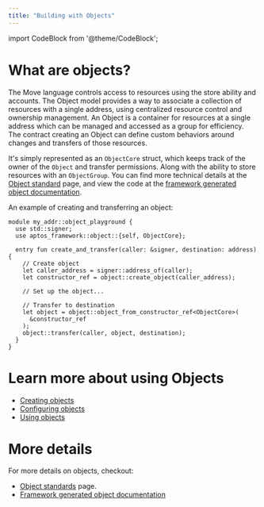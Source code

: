 ```yaml
---
title: "Building with Objects"
---
```


import CodeBlock from '@theme/CodeBlock';

# What are objects?

The Move language controls access to resources using the store ability and
accounts. The Object model provides a way to associate a collection of resources
with a single address, using centralized resource control and ownership
management. An Object is a container for resources at a single address which can
be managed and accessed as a group for efficiency. The contract creating an
Object can define custom behaviors around changes and transfers of those
resources.

It's simply represented as an `ObjectCore` struct, which keeps track of the
owner of the `Object` and transfer permissions. Along with the ability to store
resources with an `ObjectGroup`. You can find more technical details at the
[Object standard](/standards/aptos-object.md) page, and view the code at the
[framework generated object documentation](/reference/move/##?branch=mainnet&page=aptos-framework/doc/object.md).

An example of creating and transferring an object:

```move
module my_addr::object_playground {
  use std::signer;
  use aptos_framework::object::{self, ObjectCore};

  entry fun create_and_transfer(caller: &signer, destination: address) {
    // Create object
    let caller_address = signer::address_of(caller);
    let constructor_ref = object::create_object(caller_address);

    // Set up the object...

    // Transfer to destination
    let object = object::object_from_constructor_ref<ObjectCore>(
      &constructor_ref
    );
    object::transfer(caller, object, destination);
  }
}
```

# Learn more about using Objects

- [Creating objects](./creating-objects.md)
- [Configuring objects](./configuring-objects.md)
- [Using objects](./using-objects.md)

# More details

For more details on objects, checkout:

- [Object standards](/standards/aptos-object.md) page.
- [Framework generated object documentation](/reference/move/##?branch=mainnet&page=aptos-framework/doc/object.md)
